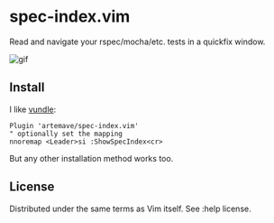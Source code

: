 # spec-index.vim
Read and navigate your rspec/mocha/etc. tests in a quickfix window.

![gif](https://dl.dropboxusercontent.com/s/k48fz9faqsuwcbn/cll_snippet.gif)

## Install

I like [vundle](https://github.com/VundleVim/Vundle.vim):

```
Plugin 'artemave/spec-index.vim'
" optionally set the mapping
nnoremap <Leader>si :ShowSpecIndex<cr>
```

But any other installation method works too.

## License

Distributed under the same terms as Vim itself. See :help license.
